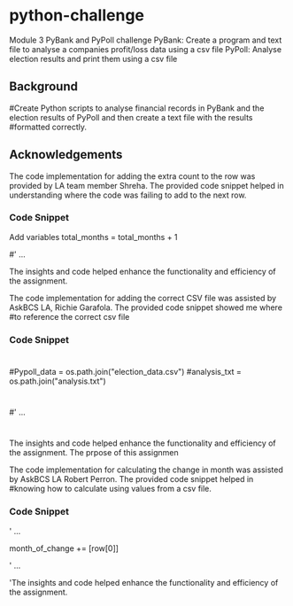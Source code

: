 # python-challenge

Module 3 PyBank and PyPoll challenge
PyBank: Create a program and text file to analyse a companies profit/loss data using a csv file
PyPoll: Analyse election results and print them using a csv file

## Background
#Create Python scripts to analyse financial records in PyBank and the election results of PyPoll and then create a text file with the results #formatted correctly.


## Acknowledgements

The code implementation for adding the extra count to the row was provided by LA team member Shreha. The provided code snippet helped in understanding where the code was failing to add to the next row.

### Code Snippet

Add variables
total_months = total_months + 1

#' ...

The insights and code helped enhance the functionality and efficiency of the assignment. 

The code implementation for adding the correct CSV file was assisted by AskBCS LA, Richie Garafola. The provided code snippet showed me where #to reference the correct csv file

### Code Snippet


#
#Pypoll_data = os.path.join("election_data.csv")
#analysis_txt = os.path.join("analysis.txt")
#
#' ...
#
The insights and code helped enhance the functionality and efficiency of the assignment. 
The prpose of this assignmen

The code implementation for calculating the change in month was assisted by AskBCS LA Robert Perron. The provided code snippet helped in #knowing how to calculate using values from a csv file.


### Code Snippet


' ...

month_of_change += [row[0]]

' ...

'The insights and code helped enhance the functionality and efficiency of the assignment.